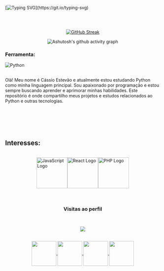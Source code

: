 [![Typing SVG](https://readme-typing-svg.demolab.com?font=Cinzel&weight=500&size=30&pause=1000&color=F7F7F7&random=false&width=435&lines=Bem+vindos+(a)!+;Aqui+est%C3%A3o+alguns+dos+meus+projetos+e+estudos+desenvolvidos+em+diversas+linguagens.)](https://git.io/typing-svg)

<br>
<br>

<div align="center">

[![GitHub Streak](https://github-readme-streak-stats.herokuapp.com?user=cassioestevao&theme=dark&locale=pt_BR&date_format=n%2Fj%5B%2FY%5D&card_width=900)](https://git.io/streak-stats)
</div>



<div align="center" >
   
![Ashutosh's github activity graph](https://ssr-contributions-svg.vercel.app/_/cassioestevao?chart=3dbar&gap=0.6&scale=2&flatten=2&animation=wave&animation_duration=1&animation_delay=0.05&animation_amplitude=40&animation_frequency=0.75&animation_wave_center=10_0&format=svg&weeks=30&theme=dark) 

</div>

### Ferramenta:
![Python](https://www.python.org/static/img/python-logo.png)

<br>
Olá! Meu nome é Cássio Estevão e atualmente estou estudando Python como minha linguagem principal. Sou apaixonado por programação e estou sempre buscando aprender e aprimorar minhas habilidades. Este repositório é onde compartilho meus projetos e estudos relacionados ao Python e outras tecnologias.</a>
<br>
<br> 
<br>
<br>
<br>
<br> 
<h2 align="left"> Interesses: </h2>
<br>
<div style="display: flex; justify-content: center;">
    <img src="https://upload.wikimedia.org/wikipedia/commons/9/99/Unofficial_JavaScript_logo_2.svg" alt="JavaScript Logo" width="100">
    <img src="https://upload.wikimedia.org/wikipedia/commons/a/a7/React-icon.svg" alt="React Logo" width="100">
    <img src="https://upload.wikimedia.org/wikipedia/commons/2/27/PHP-logo.svg" alt="PHP Logo" width="100"><br>
</div>

<br> 
<br>

<h3 align="center"><b>Visitas ao perfil</b></h3> 
<br>
<p align="center" style="color: gold;">
  <img align="center" src="https://visit-counter.vercel.app/counter.png?page=https%3A%2F%2Fgithub.com%2Fcassioestevao&s=50&c=bdbd04&bg=000000&no=7&ff=digi&tb=Visits%3A++&ta=">
</p>
<br>

<div align="center"> 

<a href="https://instagram.com/cassioestevao" target="_blank">

<img align="center" height="80" width="80" src="https://upload.wikimedia.org/wikipedia/commons/a/a5/Instagram_icon.png">

</a>

<a href="https://www.youtube.com/channel/cassioestevao" target="_blank">

<img align="center" height="80" width="80" src="https://upload.wikimedia.org/wikipedia/commons/b/b8/YouTube_Logo_2017.svg">

</a>
<a href="mailto:cassioestevaops@gmail.com">
<img align="center"  height="80" width="80" src="https://upload.wikimedia.org/wikipedia/commons/7/7e/Gmail_icon_%282020%29.png">
</a>

<a  href="https://www.linkedin.com/in/cassioestevao/" target=_blank>
<img align="center"  height="80" width="80" src="https://upload.wikimedia.org/wikipedia/commons/c/ca/LinkedIn_logo_initials.png">
</a>
</div>

